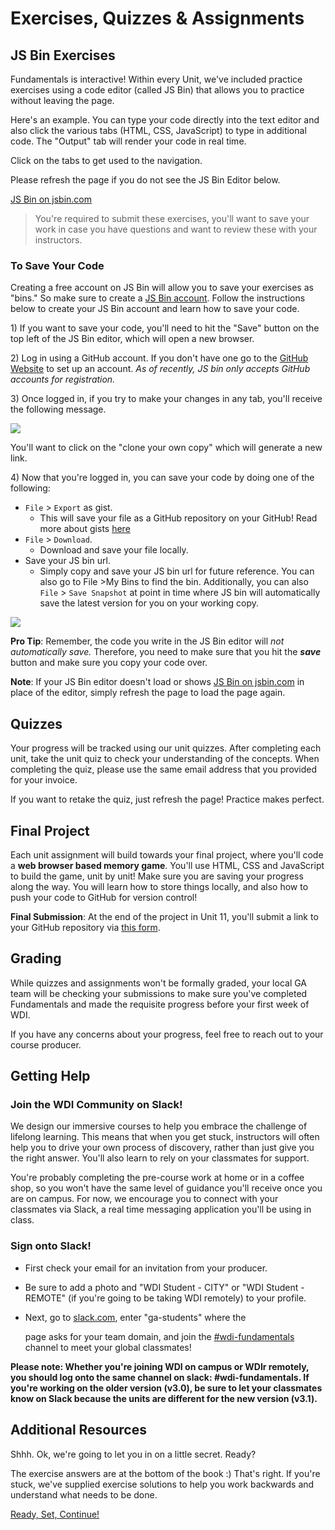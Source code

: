 # Exercises, Quizzes & Assignments

## JS Bin Exercises

Fundamentals is interactive! Within every Unit, we've included practice exercises using a code editor \(called JS Bin\) that allows you to practice without leaving the page.

Here's an example. You can type your code directly into the text editor and also click the various tabs \(HTML, CSS, JavaScript\) to type in additional code. The "Output" tab will render your code in real time.

Click on the tabs to get used to the navigation.

Please refresh the page if you do not see the JS Bin Editor below.

[JS Bin on jsbin.com](https://jsbin.com)

> You're required to submit these exercises, you'll want to save your work in case you have questions and want to review these with your instructors.

### To Save Your Code

Creating a free account on JS Bin will allow you to save your exercises as "bins." So make sure to create a [JS Bin account](https://jsbin.com/login). Follow the instructions below to create your JS Bin account and learn how to save your code.

1\) If you want to save your code, you'll need to hit the "Save" button on the top left of the JS Bin editor, which will open a new browser.

2\) Log in using a GitHub account. If you don't have one go to the [GitHub Website](https://github.com/) to set up an account. _As of recently, JS bin only accepts GitHub accounts for registration._

3\) Once logged in, if you try to make your changes in any tab, you'll receive the following message.

![](https://github.com/quirky30-npc/Q30-Fundamentals/tree/953b2080c48dde27a36199e15dce533771a0d08c/assets/elkwebdesign/jsbin_clone.png)

You'll want to click on the "clone your own copy" which will generate a new link.

4\) Now that you're logged in, you can save your code by doing one of the following:

* `File` &gt; `Export` as gist.
  * This will save your file as a GitHub repository on your GitHub! Read more about gists [here](https://help.github.com/articles/about-gists/)
* `File` &gt; `Download`. 
  * Download and save your file locally.
* Save your JS bin url. 
  * Simply copy and save your JS bin url for future reference. You can also go to File &gt;My Bins to find the bin. Additionally, you can also `File` &gt; `Save Snapshot` at point in time where JS bin will automatically save the latest version for you on your working copy.

![](https://github.com/quirky30-npc/Q30-Fundamentals/tree/953b2080c48dde27a36199e15dce533771a0d08c/assets/elkwebdesign/jsbin.png)

**Pro Tip**: Remember, the code you write in the JS Bin editor will _not automatically save._ Therefore, you need to make sure that you hit the _**save**_ button and make sure you copy your code over.

**Note**: If your JS Bin editor doesn't load or shows [JS Bin on jsbin.com](https://jsbin.com/zojica/embed?html,output) in place of the editor, simply refresh the page to load the page again.

## Quizzes

Your progress will be tracked using our unit quizzes. After completing each unit, take the unit quiz to check your understanding of the concepts. When completing the quiz, please use the same email address that you provided for your invoice.

If you want to retake the quiz, just refresh the page! Practice makes perfect.

## Final Project

Each unit assignment will build towards your final project, where you'll code a **web browser based memory game**. You'll use HTML, CSS and JavaScript to build the game, unit by unit! Make sure you are saving your progress along the way. You will learn how to store things locally, and also how to push your code to GitHub for version control!

**Final Submission**: At the end of the project in Unit 11, you'll submit a link to your GitHub repository via [this form](https://ga-immersives.typeform.com/to/UHC5Yp).

## Grading

While quizzes and assignments won't be formally graded, your local GA team will be checking your submissions to make sure you've completed Fundamentals and made the requisite progress before your first week of WDI.

If you have any concerns about your progress, feel free to reach out to your course producer.

## Getting Help

### Join the WDI Community on Slack!

We design our immersive courses to help you embrace the challenge of lifelong learning. This means that when you get stuck, instructors will often help you to drive your own process of discovery, rather than just give you the right answer. You'll also learn to rely on your classmates for support.

You're probably completing the pre-course work at home or in a coffee shop, so you won't have the same level of guidance you'll receive once you are on campus. For now, we encourage you to connect with your classmates via Slack, a real time messaging application you'll be using in class.

### Sign onto Slack!

* First check your email for an invitation from your producer.
* Be sure to add a photo and "WDI Student - CITY" or "WDI Student - REMOTE" \(if you're going to be taking WDI remotely\) to your profile.
* Next, go to [slack.com](https://slack.com/signin), enter "ga-students" where the

  page asks for your team domain, and join the [\#wdi-fundamentals](https://ga-students.slack.com/messages/#wdi-fundamentals/) channel to meet your global classmates!

**Please note: Whether you're joining WDI on campus or WDIr remotely, you should log onto the same channel on slack: \#wdi-fundamentals. If you're working on the older version \(v3.0\), be sure to let your classmates know on Slack because the units are different for the new version \(v3.1\).**

## Additional Resources

Shhh. Ok, we're going to let you in on a little secret. Ready?

The exercise answers are at the bottom of the book :\) That's right. If you're stuck, we've supplied exercise solutions to help you work backwards and understand what needs to be done.

[Ready, Set, Continue!](../developer-foundations-intro/)

